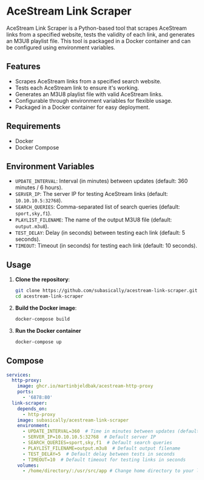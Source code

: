 # AceStream Link Scraper

AceStream Link Scraper is a Python-based tool that scrapes AceStream links from a specified website, tests the validity of each link, and generates an M3U8 playlist file. This tool is packaged in a Docker container and can be configured using environment variables.

## Features

- Scrapes AceStream links from a specified search website.
- Tests each AceStream link to ensure it's working.
- Generates an M3U8 playlist file with valid AceStream links.
- Configurable through environment variables for flexible usage.
- Packaged in a Docker container for easy deployment.

## Requirements

- Docker
- Docker Compose

## Environment Variables

- `UPDATE_INTERVAL`: Interval (in minutes) between updates (default: 360 minutes / 6 hours).
- `SERVER_IP`: The server IP for testing AceStream links (default: `10.10.10.5:32768`).
- `SEARCH_QUERIES`: Comma-separated list of search queries (default: `sport,sky,f1`).
- `PLAYLIST_FILENAME`: The name of the output M3U8 file (default: `output.m3u8`).
- `TEST_DELAY`: Delay (in seconds) between testing each link (default: 5 seconds).
- `TIMEOUT`: Timeout (in seconds) for testing each link (default: 10 seconds).

## Usage

1. **Clone the repository**:
    ```bash
    git clone https://github.com/subasically/acestream-link-scraper.git
    cd acestream-link-scraper
    ```

2. **Build the Docker image**:
    ```bash
    docker-compose build
    ```

3. **Run the Docker container**
    ```bash
    docker-compose up
    ```

## Compose

```yaml
services:
  http-proxy:
    image: ghcr.io/martinbjeldbak/acestream-http-proxy
    ports:
      - '6878:80'
  link-scraper:
    depends_on:
      - http-proxy
    image: subasically/acestream-link-scraper
    environment:
      - UPDATE_INTERVAL=360  # Time in minutes between updates (default: 6 hours)
      - SERVER_IP=10.10.10.5:32768  # Default server IP
      - SEARCH_QUERIES=sport,sky,f1  # Default search queries
      - PLAYLIST_FILENAME=output.m3u8  # Default output filename
      - TEST_DELAY=5  # Default delay between tests in seconds
      - TIMEOUT=10  # Default timeout for testing links in seconds
    volumes:
      - /home/directory/:/usr/src/app # Change home directory to your local directory
```